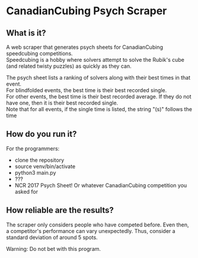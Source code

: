 # CanadianCubing Psych Scraper #

## What is it? ##

A web scraper that generates psych sheets for CanadianCubing speedcubing competitions.  
Speedcubing is a hobby where solvers attempt to solve the Rubik's cube (and related twisty puzzles) as quickly as they can.

The psych sheet lists a ranking of solvers along with their best times in that event.  
For blindfolded events, the best time is their best recorded single.  
For other events, the best time is their best recorded average. If they do not have one, then it is their best recorded single.  
Note that for all events, if the single time is listed, the string "(s)" follows the time


## How do you run it? ##

For the programmers:

- clone the repository
- source venv/bin/activate
- python3 main.py
- ???
- NCR 2017 Psych Sheet! Or whatever CanadianCubing competition you asked for


## How reliable are the results? ##

The scraper only considers people who have competed before. Even then, a competitor's performance can vary unexpectedly. Thus, consider a standard deviation of around 5 spots.

Warning: Do not bet with this program.
